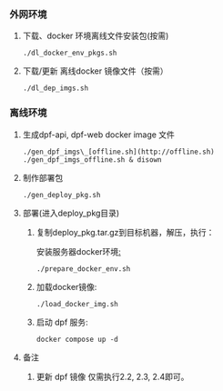 ### 外网环境

1. 下载、docker 环境离线文件安装包(按需)

   ```
   ./dl_docker_env_pkgs.sh
   ```

2. 下载/更新 离线docker 镜像文件（按需）

   ```
   ./dl_dep_imgs.sh
   ```

### 离线环境

1. 生成dpf-api, dpf-web docker image 文件

   ```
   ./gen_dpf_imgs\_[offline.sh](http://offline.sh)
   ./gen_dpf_imgs_offline.sh & disown
   ```

2. 制作部署包

   ```
   ./gen_deploy_pkg.sh
   ```

3. 部署(进入deploy_pkg目录)

   1. 复制deploy_pkg.tar.gz到目标机器，解压，执行：

      安装服务器docker环境[:](http://env.sh)

      ```
      ./prepare_docker_env.sh
      ```

   2. 加载docker镜像:

      ```
      ./load_docker_img.sh
      ```

   3. 启动 dpf 服务:

      ```
      docker compose up -d
      ```

4. 备注

   1. 更新 dpf 镜像 仅需执行2.2, 2.3, 2.4即可。